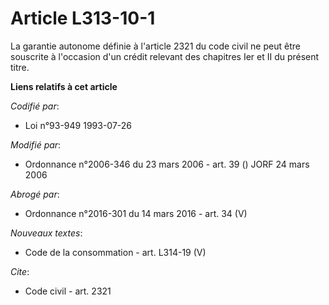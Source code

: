 # Article L313-10-1

La garantie autonome définie à l'article 2321 du code civil ne peut être souscrite à l'occasion d'un crédit relevant des
chapitres Ier et II du présent titre.

**Liens relatifs à cet article**

_Codifié par_:

  - Loi n°93-949 1993-07-26

_Modifié par_:

  - Ordonnance n°2006-346 du 23 mars 2006 - art. 39 () JORF 24 mars 2006

_Abrogé par_:

  - Ordonnance n°2016-301 du 14 mars 2016 - art. 34 (V)

_Nouveaux textes_:

  - Code de la consommation - art. L314-19 (V)

_Cite_:

  - Code civil - art. 2321
